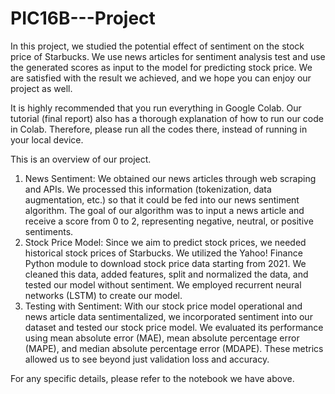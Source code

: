 # PIC16B---Project
In this project, we studied the potential effect of sentiment on the stock price of Starbucks. We use news articles for sentiment analysis test and use the generated scores as input to the model for predicting stock price. We are satisfied with the result we achieved, and we hope you can enjoy our project as well.

It is highly recommended that you run everything in Google Colab. Our tutorial (final report) also has a thorough explanation of how to run our code in Colab. Therefore, please run all the codes there, instead of running in your local device. 

This is an overview of our project.
1. News Sentiment: We obtained our news articles through web scraping and APIs. We processed this information (tokenization, data augmentation, etc.) so that it could be fed into our news sentiment algorithm. The goal of our algorithm was to input a news article and receive a score from 0 to 2, representing negative, neutral, or positive sentiments.
2. Stock Price Model: Since we aim to predict stock prices, we needed historical stock prices of Starbucks. We utilized the Yahoo! Finance Python module to download stock price data starting from 2021. We cleaned this data, added features, split and normalized the data, and tested our model without sentiment. We employed recurrent neural networks (LSTM) to create our model.
3. Testing with Sentiment: With our stock price model operational and news article data sentimentalized, we incorporated sentiment into our dataset and tested our stock price model. We evaluated its performance using mean absolute error (MAE), mean absolute percentage error (MAPE), and median absolute percentage error (MDAPE). These metrics allowed us to see beyond just validation loss and accuracy.

For any specific details, please refer to the notebook we have above. 
